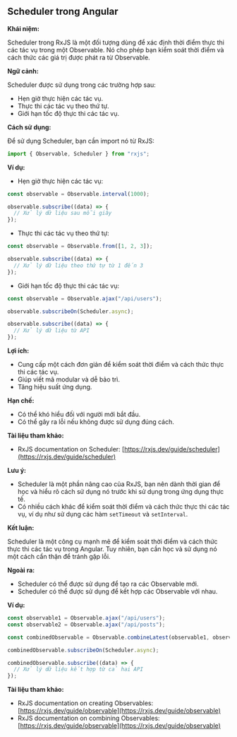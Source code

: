 ## Scheduler trong Angular

**Khái niệm:**

Scheduler trong RxJS là một đối tượng dùng để xác định thời điểm thực thi các tác vụ trong một Observable. Nó cho phép bạn kiểm soát thời điểm và cách thức các giá trị được phát ra từ Observable.

**Ngữ cảnh:**

Scheduler được sử dụng trong các trường hợp sau:

- Hẹn giờ thực hiện các tác vụ.
- Thực thi các tác vụ theo thứ tự.
- Giới hạn tốc độ thực thi các tác vụ.

**Cách sử dụng:**

Để sử dụng Scheduler, bạn cần import nó từ RxJS:

```typescript
import { Observable, Scheduler } from "rxjs";
```

**Ví dụ:**

- Hẹn giờ thực hiện các tác vụ:

```typescript
const observable = Observable.interval(1000);

observable.subscribe((data) => {
  // Xử lý dữ liệu sau mỗi giây
});
```

- Thực thi các tác vụ theo thứ tự:

```typescript
const observable = Observable.from([1, 2, 3]);

observable.subscribe((data) => {
  // Xử lý dữ liệu theo thứ tự từ 1 đến 3
});
```

- Giới hạn tốc độ thực thi các tác vụ:

```typescript
const observable = Observable.ajax("/api/users");

observable.subscribeOn(Scheduler.async);

observable.subscribe((data) => {
  // Xử lý dữ liệu từ API
});
```

**Lợi ích:**

- Cung cấp một cách đơn giản để kiểm soát thời điểm và cách thức thực thi các tác vụ.
- Giúp viết mã modular và dễ bảo trì.
- Tăng hiệu suất ứng dụng.

**Hạn chế:**

- Có thể khó hiểu đối với người mới bắt đầu.
- Có thể gây ra lỗi nếu không được sử dụng đúng cách.

**Tài liệu tham khảo:**

- RxJS documentation on Scheduler: [https://rxjs.dev/guide/scheduler](https://rxjs.dev/guide/scheduler)

**Lưu ý:**

- Scheduler là một phần nâng cao của RxJS, bạn nên dành thời gian để học và hiểu rõ cách sử dụng nó trước khi sử dụng trong ứng dụng thực tế.
- Có nhiều cách khác để kiểm soát thời điểm và cách thức thực thi các tác vụ, ví dụ như sử dụng các hàm `setTimeout` và `setInterval`.

**Kết luận:**

Scheduler là một công cụ mạnh mẽ để kiểm soát thời điểm và cách thức thực thi các tác vụ trong Angular. Tuy nhiên, bạn cần học và sử dụng nó một cách cẩn thận để tránh gặp lỗi.

**Ngoài ra:**

- Scheduler có thể được sử dụng để tạo ra các Observable mới.
- Scheduler có thể được sử dụng để kết hợp các Observable với nhau.

**Ví dụ:**

```typescript
const observable1 = Observable.ajax("/api/users");
const observable2 = Observable.ajax("/api/posts");

const combinedObservable = Observable.combineLatest(observable1, observable2);

combinedObservable.subscribeOn(Scheduler.async);

combinedObservable.subscribe((data) => {
  // Xử lý dữ liệu kết hợp từ cả hai API
});
```

**Tài liệu tham khảo:**

- RxJS documentation on creating Observables: [https://rxjs.dev/guide/observable](https://rxjs.dev/guide/observable)
- RxJS documentation on combining Observables: [https://rxjs.dev/guide/observable](https://rxjs.dev/guide/observable)
